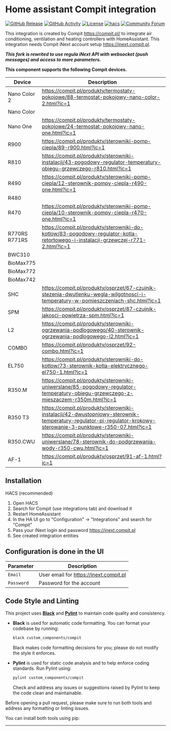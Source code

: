 # Home assistant Compit integration

[![GitHub Release][releases-shield]][releases]
[![GitHub Activity][commits-shield]][commits]
[![License][license-shield]](LICENSE)
[![hacs][hacsbadge]][hacs]
[![Community Forum][forum-shield]][forum]

This integration is created by Compit https://compit.pl/ to integrate air conditioning, ventilation and heating controllers with HomeAssistant. This integration needs Compit iNext account setup https://inext.compit.pl.

***This fork is rewrited to use regula iNext API with websocket (push messages) and access to more parameters.***

**This component supports the following Compit devices.**

| Device        | Description                                                                                                                                                   |
| ------------- | ------------------------------------------------------------------------------------------------------------------------------------------------------------- |
| Nano Color 2  | https://compit.pl/produkty/termostaty-pokojowe/88-termostat-pokojowy-nano-color-2.html?ic=1                                                                   |
| Nano Color    |
| Nano One      | https://compit.pl/produkty/termostaty-pokojowe/24-termostat-pokojowy-nano-one.html?ic=1                                                                       |
| R900          | https://compit.pl/produkty/sterowniki-pomp-ciepla/89-r900.html?ic=1                                                                                           |
| R810          | https://compit.pl/produkty/sterowniki-instalacji/43-pogodowy-regulator-temperatury-obiegu-grzewczego-r810.html?ic=1                                           |
| R490          | https://compit.pl/produkty/sterowniki-pomp-ciepla/12-sterownik-pompy-ciepla-r490-one.html?ic=1                                                                |
| R480          |
| R470          | https://compit.pl/produkty/sterowniki-pomp-ciepla/10-sterownik-pompy-ciepla-r470-one.html?ic=1                                                                |
| R770RS R771RS | https://compit.pl/produkty/sterowniki-do-kotlow/83-pogodowy-regulator-kotla-retortowego-i-instalacji-grzewczej-r771-2.html?ic=1                               |
| BWC310        |
| BioMax775     |
| BioMax772     |
| BioMax742     |
| SHC           | https://compit.pl/produkty/osprzet/67-czujnik-stezenia-dwutlenku-wegla-wilgotnosci-i-temperatury-w-pomieszczeniach-shc.html?ic=1                              |
| SPM           | https://compit.pl/produkty/osprzet/87-czujnik-jakosci-powietrza-spm.html?ic=1                                                                                 |
| L2            | https://compit.pl/produkty/sterowniki-ogrzewania-podlogowego/40-sterownik-ogrzewania-podlogowego-l2.html?ic=1                                                 |
| COMBO         | https://compit.pl/produkty/osprzet/92-combo.html?ic=1                                                                                                         |
| EL750         | https://compit.pl/produkty/sterowniki-do-kotlow/73-sterownik-kotla-elektrycznego-el750-1.html?ic=1
| R350.M        | https://compit.pl/produkty/sterowniki-uniwerslane/85-pogodowy-regulator-temperatury-obiegu-grzewczego-z-mieszaczem-r350m.html?ic=1                            |
| R350 T3       | https://compit.pl/produkty/sterowniki-instalacji/42-dwustopniowy-sterownik-temperatury-regulator-pi-regulator-krokowy-sterowanie-3-punktowe-r350-07.html?ic=1 |
| R350.CWU      | https://compit.pl/produkty/sterowniki-uniwerslane/78-sterownik-do-podgrzewania-wody-r350-cwu.html?ic=1                                                        |
| AF-1          | https://compit.pl/produkty/osprzet/91-af-1.html?ic=1

## Installation

HACS (recommended)

1. Open HACS
2. Search for Compit (use integrations tab) and download it
3. Restart HomeAssistant
4. In the HA UI go to "Configuration" -> "Integrations" and search for "Compit"
5. Pass your iNext login and password https://inext.compit.pl
6. See created integration entities

## Configuration is done in the UI

| Parameter  | Description                            |
| ---------- | -------------------------------------- |
| `Email`    | User email for https://inext.compit.pl |
| `Password` | Password for the account               |

## Code Style and Linting

This project uses **[Black](https://black.readthedocs.io/en/stable/)** and **[Pylint](https://pylint.pycqa.org/)** to maintain code quality and consistency.

- **Black** is used for automatic code formatting. You can format your codebase by running:
  ```bash
  black custom_components/compit
  ```
  Black makes code formatting decisions for you; please do not modify the style it enforces.

- **Pylint** is used for static code analysis and to help enforce coding standards. Run Pylint using:
  ```bash
  pylint custom_components/compit
  ```
  Check and address any issues or suggestions raised by Pylint to keep the code clean and maintainable.

Before opening a pull request, please make sure to run both tools and address any formatting or linting issues.

You can install both tools using pip:

---

[CompitHomeAssistant]: https://github.com/CompitHomeAssistant/HomeAssistant
[maintainer]: hhttps://github.com/CompitHomeAssistant
[maintainer-shield]: https://img.shields.io/badge/maintainer-%40CompitHomeAssistant-blue.svg?style=for-the-badge
[commits]: https://github.com/CompitHomeAssistant/HomeAssistant/commits/master
[commits-shield]: https://img.shields.io/github/commit-activity/y/CompitHomeAssistant/HomeAssistant.svg?style=for-the-badge
[hacs]: https://github.com/custom-components/hacs
[hacsbadge]: https://img.shields.io/badge/HACS-Custom-orange.svg?style=for-the-badge
[forum]: https://community.home-assistant.io/
[forum-shield]: https://img.shields.io/badge/community-forum-brightgreen.svg?style=for-the-badge
[releases]: https://github.com/CompitHomeAssistant/HomeAssistant/releases
[releases-shield]: https://img.shields.io/github/release/CompitHomeAssistant/HomeAssistant.svg?style=for-the-badge
[license-shield]: https://img.shields.io/github/license/CompitHomeAssistant/HomeAssistant.svg?style=for-the-badge